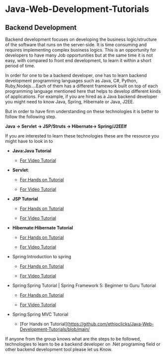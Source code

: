 # Java-Web-Development-Tutorials

## **Backend Development**

Backend development focuses on developing the business logic/structure of the software that runs on the server-side. It is time consuming and requires implementing complex business logics. This is an opportunity for developers to have many Job opportunities but at the same time it is not easy, with compared to front end development, to learn it within a short period of time. 

In order for one to be a backend developer, one has to learn backend development programming languages such as Java, C#, Python, Ruby,Nodejs....Each of them has a different framework built on top of each programming language mentioned here that helps to develop different kinds of applications. For example, if you are hired as a Java backend developer you might need to know Java, Spring, Hibernate or Java, J2EE. 

But in order to have firm understanding on these technologies it is better to follow the following step. 

   **Java -> Servlet -> JSP/Struts -> Hibernate-> Spring/J2EEIf**       

If you are interested to learn these technologies these are the resource you might have to look in to

* **Java:Java Tutorial** 
    * [For Video Tutorial](https://github.com/ethioclicks/Java-Web-Development-Tutorials/blob/main/JavaServlet.md)

* **Servlet**: 

   * [For Hands on Tutorial](https://github.com/ethioclicks/Java-Web-Development-Tutorials/blob/main/JavaServlet.md)

   * [For Video Tutorial](https://www.youtube.com/watch?v=FYe-keLCCG8&list=PLfUANuySIYNNkjgCHEFYbcND_ilAmf1it)


* **JSP Tutorial**
   * [For Hands on Tutorial](https://github.com/ethioclicks/Java-Web-Development-Tutorials/blob/main/Introduction_to_JSP.md)

   * [For Video Tutorial](https://www.youtube.com/watch?v=65VOvRu1v2g&list=PLfUANuySIYNMFFWkjqqd6toygvbVTfwyU)

* **Hibernate:Hibernate Tutorial**
    * [For Hands on Tutorial](https://github.com/ethioclicks/Java-Web-Development-Tutorials/blob/main/Hibernate.md)

   * [For Video Tutorial](https://www.youtube.com/watch?v=Jf0mAD3mbiw&list=PLfUANuySIYNO7dmckkcSOQY1PepmwdssE)

* Spring:Introduction to spring 

   * [For Hands on Tutorial](https://github.com/ethioclicks/Java-Web-Development-Tutorials/blob/main/Introduction_To_Spring_Framework.md)

   * [For Video Tutorial](https://www.youtube.com/watch?v=xdDc1F1nVhQ&list=PLfUANuySIYNP3rw-EuN_Onmmnx0V60wfW)

* Spring:Spring Tutorial | Spring Framework 5: Beginner to Guru Tutorial

   * [For Hands on Tutorial](https://github.com/ethioclicks/Java-Web-Development-Tutorials/blob/main/Spring.md)

   * [For Video Tutorial]()

* Spring:Spring MVC Tutorial

   * [For Hands on Tutorial](https://github.com/ethioclicks/Java-Web-Development-Tutorials/blob/main/

If anyone from the group knows what are the steps to be followed, technologies to learn to be a backend developer on .Net programing field or other backend development tool please let us Know.

